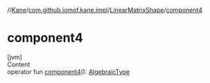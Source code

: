 //[Kane](../../index.md)/[com.github.jomof.kane.impl](../index.md)/[LinearMatrixShape](index.md)/[component4](component4.md)



# component4  
[jvm]  
Content  
operator fun [component4](component4.md)(): [AlgebraicType](../../com.github.jomof.kane.impl.types/-algebraic-type/index.md)  



